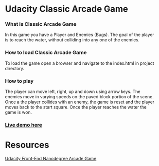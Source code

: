 # Udacity Classic Arcade Game


### What is Classic Arcade Game
In this game you have a Player and Enemies (Bugs). The goal of the player is to reach the water, without colliding into any one of the enemies.


### How to load Classic Arcade Game
To load the game open a browser and navigate to the index.html in project directory.


### How to play  
The player can move left, right, up and down using arrow keys. The enemies move in varying speeds on the paved block portion of the scene. Once a the player collides with an enemy, the game is reset and the player moves back to the start square. Once the player reaches the water the game is won.

### [Live demo here](https://rehamalblehid.github.io/Udacity-Front-End-nanodegree-Arcade-Game/)
# Resources
[Udacity Front-End Nanodegree Arcade Game](https://github.com/udacity/frontend-nanodegree-arcade-game)
